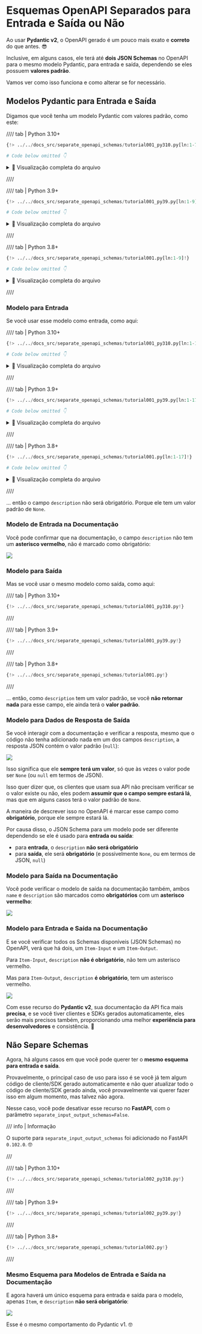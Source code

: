 # Esquemas OpenAPI Separados para Entrada e Saída ou Não

Ao usar **Pydantic v2**, o OpenAPI gerado é um pouco mais exato e **correto** do que antes. 😎

Inclusive, em alguns casos, ele terá até **dois JSON Schemas** no OpenAPI para o mesmo modelo Pydantic, para entrada e saída, dependendo se eles possuem **valores padrão**.

Vamos ver como isso funciona e como alterar se for necessário.

## Modelos Pydantic para Entrada e Saída

Digamos que você tenha um modelo Pydantic com valores padrão, como este:

//// tab | Python 3.10+

```Python hl_lines="7"
{!> ../../docs_src/separate_openapi_schemas/tutorial001_py310.py[ln:1-7]!}

# Code below omitted 👇
```

<details>
<summary>👀 Visualização completa do arquivo</summary>

```Python
{!> ../../docs_src/separate_openapi_schemas/tutorial001_py310.py!}
```

</details>

////

//// tab | Python 3.9+

```Python hl_lines="9"
{!> ../../docs_src/separate_openapi_schemas/tutorial001_py39.py[ln:1-9]!}

# Code below omitted 👇
```

<details>
<summary>👀 Visualização completa do arquivo</summary>

```Python
{!> ../../docs_src/separate_openapi_schemas/tutorial001_py39.py!}
```

</details>

////

//// tab | Python 3.8+

```Python hl_lines="9"
{!> ../../docs_src/separate_openapi_schemas/tutorial001.py[ln:1-9]!}

# Code below omitted 👇
```

<details>
<summary>👀 Visualização completa do arquivo</summary>

```Python
{!> ../../docs_src/separate_openapi_schemas/tutorial001.py!}
```

</details>

////

### Modelo para Entrada

Se você usar esse modelo como entrada, como aqui:

//// tab | Python 3.10+

```Python hl_lines="14"
{!> ../../docs_src/separate_openapi_schemas/tutorial001_py310.py[ln:1-15]!}

# Code below omitted 👇
```

<details>
<summary>👀 Visualização completa do arquivo</summary>

```Python
{!> ../../docs_src/separate_openapi_schemas/tutorial001_py310.py!}
```

</details>

////

//// tab | Python 3.9+

```Python hl_lines="16"
{!> ../../docs_src/separate_openapi_schemas/tutorial001_py39.py[ln:1-17]!}

# Code below omitted 👇
```

<details>
<summary>👀 Visualização completa do arquivo</summary>

```Python
{!> ../../docs_src/separate_openapi_schemas/tutorial001_py39.py!}
```

</details>

////

//// tab | Python 3.8+

```Python hl_lines="16"
{!> ../../docs_src/separate_openapi_schemas/tutorial001.py[ln:1-17]!}

# Code below omitted 👇
```

<details>
<summary>👀 Visualização completa do arquivo</summary>

```Python
{!> ../../docs_src/separate_openapi_schemas/tutorial001.py!}
```

</details>

////

... então o campo `description` não será obrigatório. Porque ele tem um valor padrão de `None`.

### Modelo de Entrada na Documentação

Você pode confirmar que na documentação, o campo `description` não tem um **asterisco vermelho**, não é marcado como obrigatório:

<div class="screenshot">
<img src="/img/tutorial/separate-openapi-schemas/image01.png">
</div>

### Modelo para Saída

Mas se você usar o mesmo modelo como saída, como aqui:

//// tab | Python 3.10+

```Python hl_lines="19"
{!> ../../docs_src/separate_openapi_schemas/tutorial001_py310.py!}
```

////

//// tab | Python 3.9+

```Python hl_lines="21"
{!> ../../docs_src/separate_openapi_schemas/tutorial001_py39.py!}
```

////

//// tab | Python 3.8+

```Python hl_lines="21"
{!> ../../docs_src/separate_openapi_schemas/tutorial001.py!}
```

////

... então, como `description` tem um valor padrão, se você **não retornar nada** para esse campo, ele ainda terá o **valor padrão**.

### Modelo para Dados de Resposta de Saída

Se você interagir com a documentação e verificar a resposta, mesmo que o código não tenha adicionado nada em um dos campos `description`, a resposta JSON contém o valor padrão (`null`):

<div class="screenshot">
<img src="/img/tutorial/separate-openapi-schemas/image02.png">
</div>

Isso significa que ele **sempre terá um valor**, só que às vezes o valor pode ser `None` (ou `null` em termos de JSON).

Isso quer dizer que, os clientes que usam sua API não precisam verificar se o valor existe ou não, eles podem **assumir que o campo sempre estará lá**, mas que em alguns casos terá o valor padrão de `None`.

A maneira de descrever isso no OpenAPI é marcar esse campo como **obrigatório**, porque ele sempre estará lá.

Por causa disso, o JSON Schema para um modelo pode ser diferente dependendo se ele é usado para **entrada ou saída**:

* para **entrada**, o `description` **não será obrigatório**
* para **saída**, ele será **obrigatório** (e possivelmente `None`, ou em termos de JSON, `null`)

### Modelo para Saída na Documentação

Você pode verificar o modelo de saída na documentação também, ambos `name` e `description` são marcados como **obrigatórios** com um **asterisco vermelho**:

<div class="screenshot">
<img src="/img/tutorial/separate-openapi-schemas/image03.png">
</div>

### Modelo para Entrada e Saída na Documentação

E se você verificar todos os Schemas disponíveis (JSON Schemas) no OpenAPI, verá que há dois, um `Item-Input` e um `Item-Output`.

Para `Item-Input`, `description` **não é obrigatório**, não tem um asterisco vermelho.

Mas para `Item-Output`, `description` **é obrigatório**, tem um asterisco vermelho.

<div class="screenshot">
<img src="/img/tutorial/separate-openapi-schemas/image04.png">
</div>

Com esse recurso do **Pydantic v2**, sua documentação da API fica mais **precisa**, e se você tiver clientes e SDKs gerados automaticamente, eles serão mais precisos também, proporcionando uma melhor **experiência para desenvolvedores** e consistência. 🎉

## Não Separe Schemas

Agora, há alguns casos em que você pode querer ter o **mesmo esquema para entrada e saída**.

Provavelmente, o principal caso de uso para isso é se você já tem algum código de cliente/SDK gerado automaticamente e não quer atualizar todo o código de cliente/SDK gerado ainda, você provavelmente vai querer fazer isso em algum momento, mas talvez não agora.

Nesse caso, você pode desativar esse recurso no **FastAPI**, com o parâmetro `separate_input_output_schemas=False`.

/// info | Informação

O suporte para `separate_input_output_schemas` foi adicionado no FastAPI `0.102.0`. 🤓

///

//// tab | Python 3.10+

```Python hl_lines="10"
{!> ../../docs_src/separate_openapi_schemas/tutorial002_py310.py!}
```

////

//// tab | Python 3.9+

```Python hl_lines="12"
{!> ../../docs_src/separate_openapi_schemas/tutorial002_py39.py!}
```

////

//// tab | Python 3.8+

```Python hl_lines="12"
{!> ../../docs_src/separate_openapi_schemas/tutorial002.py!}
```

////

### Mesmo Esquema para Modelos de Entrada e Saída na Documentação

E agora haverá um único esquema para entrada e saída para o modelo, apenas `Item`, e `description` **não será obrigatório**:

<div class="screenshot">
<img src="/img/tutorial/separate-openapi-schemas/image05.png">
</div>

Esse é o mesmo comportamento do Pydantic v1. 🤓